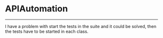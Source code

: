 # APIAutomation
***
I have a problem with start the tests in the suite and it could be solved, then the tests have to be started in each class.

